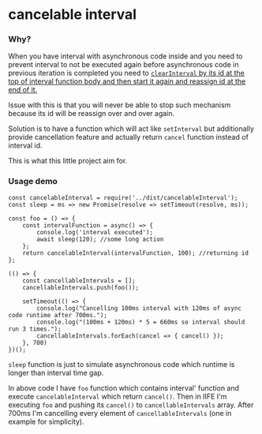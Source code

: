 # cancelable interval #
### Why? ###
When you have interval with asynchronous 
code inside and you need to prevent interval to not be executed again before asynchronous code in previous 
iteration is completed you need to [`clearInterval` by its id at the top of interval function body and then 
start it again and reassign id at the end of it.](https://gist.github.com/d0peCode/708016b96965cbf82cc81c96d0fed85c)

Issue with this is that you will never be able to stop such mechanism because its id will be reassign over and over again.

Solution is to have a function which will act like `setInterval` but additionally provide cancellation feature and actually return `cancel` function instead of interval id.

This is what this little project aim for.

### Usage demo ###

    const cancelableInterval = require('../dist/cancelableInterval');
    const sleep = ms => new Promise(resolve => setTimeout(resolve, ms));
    
    const foo = () => {
        const intervalFunction = async() => {
            console.log('interval executed');
            await sleep(120); //some long action
        };
        return cancelableInterval(intervalFunction, 100); //returning id
    };
    
    (() => {
        const cancellableIntervals = [];
        cancellableIntervals.push(foo());
    
        setTimeout(() => {
            console.log("Cancelling 100ms interval with 120ms of async code runtime after 700ms.");
            console.log("(100ms + 120ms) * 5 = 660ms so interval should run 3 times.");
            cancellableIntervals.forEach(cancel => { cancel() });
        }, 700)
    })();
    
  `sleep` function is just to simulate asynchronous code which runtime is longer than interval time gap.
  
  In above code I have `foo` function which contains interval' function and execute `cancelableInterval` which return
  `cancel()`. Then in IIFE I'm executing `foo` and pushing its `cancel()` to `cancellableIntervals` array. After 700ms I'm cancelling every
  element of `cancellableIntervals` (one in example for simplicity).
